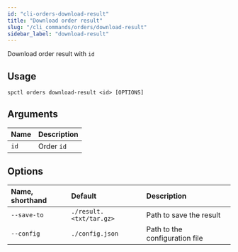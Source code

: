 ```yaml
---
id: "cli-orders-download-result"
title: "Download order result"
slug: "/cli_commands/orders/download-result"
sidebar_label: "download-result"
---
```


Download order result with `id`

## Usage

```
spctl orders download-result <id> [OPTIONS]
```

## Arguments

|**Name**|**Description**|
| :- | :- |
|`id`|Order `id`|

## Options

|**Name, shorthand**|**Default**|**Description**|
| :- | :- | :- |
|`--save-to`|`./result.<txt/tar.gz>`|Path to save the result|
|`--config`|`./config.json`|Path to the configuration file|
